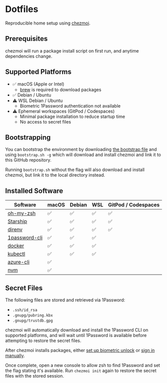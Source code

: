 # Dotfiles

Reproducible home setup using [chezmoi](https://www.chezmoi.io/).

## Prerequisites

chezmoi will run a package install script on first run, and anytime dependencies change. 

## Supported Platforms

- ✅ macOS (Apple or Intel)
    - [brew](https://brew.sh) is required to download packages
- ✅ Debian / Ubuntu
- ⚠️ WSL Debian / Ubuntu
    - Biometric 1Password authentication not available
- ⚠️ Ephemeral workspaces (GitPod / Codespaces)
    - Minimal package installation to reduce startup time
    - No access to secret files

## Bootstrapping

You can bootstrap the environment by downloading [the bootstrap file](https://raw.githubusercontent.com/vladzaharia/dotfiles/main/bootstrap.sh) and using `bootstrap.sh -g` which will download and install chezmoi and link it to this GitHub repository. 

Running `bootstrap.sh` without the flag will also download and install chezmoi, but link it to the local directory instead.

## Installed Software

| Software | macOS | Debian | WSL | GitPod / Codespaces |
|----------|-------|--------|-----|---------------------|
| [oh-my-zsh](https://ohmyz.sh/)| ✅ | ✅ | ✅ | ✅ |
| [Starship](https://starship.rs/) | ✅ | ✅ | ✅ | ✅ |
| [direnv](https://direnv.net/) | ✅ | ✅ | ✅ | ✅ |
| [1password-cli](https://1password.com/downloads/command-line/) | ✅ | ✅ | ✅ | |
| [docker](https://www.docker.com/)| ✅ | ✅ | ✅ | |
| [kubectl](https://kubernetes.io/docs/tasks/tools/) | ✅ | ✅ | ✅ | |
| [azure-cli](https://docs.microsoft.com/en-us/cli/azure/) | ✅ | | | |
| [nvm](https://github.com/nvm-sh/nvm)| ✅ | | | |

## Secret Files

The following files are stored and retrieved via 1Password:

- `.ssh/id_rsa`
- `.gnupg/pubring.kbx`
- `.gnupg/trustdb.gpg`

chezmoi will automatically download and install the 1Password CLI on supported platforms, and will wait until 1Password is available before attempting to restore the secret files.

After chezmoi installs packages, either [set up biometric unlock](https://developer.1password.com/docs/cli/get-started#turn-on-biometric-unlock) or [sign in manually](https://developer.1password.com/docs/cli/sign-in-manually).

Once complete, open a new console to allow zsh to find 1Password and set the flag stating it's available. Run `chezmoi init` again to restore the secret files with the stored session.